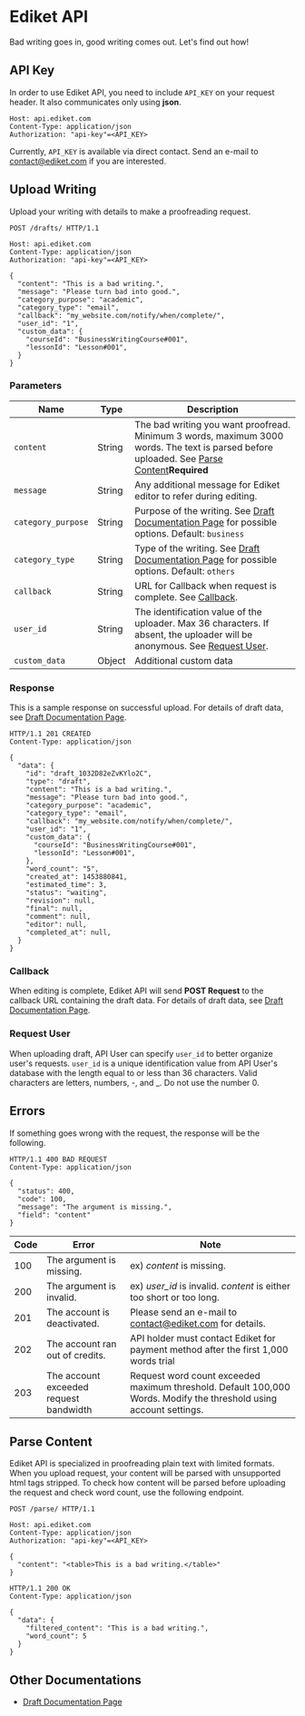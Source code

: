 # Ediket API
Bad writing goes in, good writing comes out. Let's find out how!

## API Key
In order to use Ediket API, you need to include `API_KEY` on your request header. It also communicates only using **json**.

```
Host: api.ediket.com
Content-Type: application/json
Authorization: "api-key"=<API_KEY>
```

Currently, `API_KEY` is available via direct contact. Send an e-mail to contact@ediket.com if you are interested.

## Upload Writing
Upload your writing with details to make a proofreading request.

```
POST /drafts/ HTTP/1.1

Host: api.ediket.com
Content-Type: application/json
Authorization: "api-key"=<API_KEY>

{
  "content": "This is a bad writing.",
  "message": "Please turn bad into good.",
  "category_purpose": "academic",
  "category_type": "email",
  "callback": "my_website.com/notify/when/complete/",
  "user_id": "1",
  "custom_data": {
    "courseId": "BusinessWritingCourse#001",
    "lessonId": "Lesson#001",
  }
}
```

### Parameters

| Name | Type | Description |
| ---- | ---- | ----------- |
| `content` | String | The bad writing you want proofread. Minimum 3 words, maximum 3000 words. The text is parsed before uploaded. See [Parse Content](#parse-content)**Required** |
| `message` | String | Any additional message for Ediket editor to refer during editing. |
| `category_purpose` | String | Purpose of the writing. See [Draft Documentation Page](/docs/draft.md) for possible options. Default: `business` |
| `category_type` | String | Type of the writing. See [Draft Documentation Page](/docs/draft.md) for possible options. Default: `others` |
| `callback` | String | URL for Callback when request is complete. See [Callback](#callback). |
| `user_id` | String | The identification value of the uploader. Max 36 characters. If absent, the uploader will be anonymous. See [Request User](#request-user). |
| `custom_data` | Object | Additional custom data |


### Response
This is a sample response on successful upload. For details of draft data, see [Draft Documentation Page](/docs/draft.md).

```
HTTP/1.1 201 CREATED
Content-Type: application/json

{
  "data": {
    "id": "draft_1032D82eZvKYlo2C",
    "type": "draft",
    "content": "This is a bad writing.",
    "message": "Please turn bad into good.",
    "category_purpose": "academic",
    "category_type": "email",
    "callback": "my_website.com/notify/when/complete/",
    "user_id": "1",
    "custom_data": {
      "courseId": "BusinessWritingCourse#001",
      "lessonId": "Lesson#001",
    },
    "word_count": "5",
    "created_at": 1453880841,
    "estimated_time": 3,
    "status": "waiting",
    "revision": null,
    "final": null,
    "comment": null,
    "editor": null,
    "completed_at": null,
  }
}
```

### Callback
When editing is complete, Ediket API will send **POST Request** to the callback URL containing the draft data. For details of draft data, see [Draft Documentation Page](/docs/draft.md).

### Request User
When uploading draft, API User can specify `user_id` to better organize user's requests. `user_id` is a unique identification value from API User's database with the length equal to or less than 36 characters. Valid characters are letters, numbers, -, and \_. Do not use the number 0.

## Errors
If something goes wrong with the request, the response will be the following.

```
HTTP/1.1 400 BAD REQUEST
Content-Type: application/json

{
  "status": 400,
  "code": 100,
  "message": "The argument is missing.",
  "field": "content"
}
```

| Code | Error | Note |
| ---- | ----- | -------- |
| 100  | The argument is missing. | ex) *content* is missing. |
| 200  | The argument is invalid. | ex) *user_id* is invalid. *content* is either too short or too long. |
| 201  | The account is deactivated. | Please send an e-mail to contact@ediket.com for details. |
| 202  | The account ran out of credits. | API holder must contact Ediket for payment method after the first 1,000 words trial |
| 203  | The account exceeded request bandwidth | Request word count exceeded maximum threshold. Default 100,000 Words. Modify the threshold using account settings.

## Parse Content
Ediket API is specialized in proofreading plain text with limited formats. When you upload request, your content will be parsed with unsupported html tags stripped. To check how content will be parsed before uploading the request and check word count, use the following endpoint.

```
POST /parse/ HTTP/1.1

Host: api.ediket.com
Content-Type: application/json
Authorization: "api-key"=<API_KEY>

{
  "content": "<table>This is a bad writing.</table>"
}

HTTP/1.1 200 OK
Content-Type: application/json

{
  "data": {
    "filtered_content": "This is a bad writing.",
    "word_count": 5
  }
}
```

## Other Documentations

- [Draft Documentation Page](/docs/draft.md)
